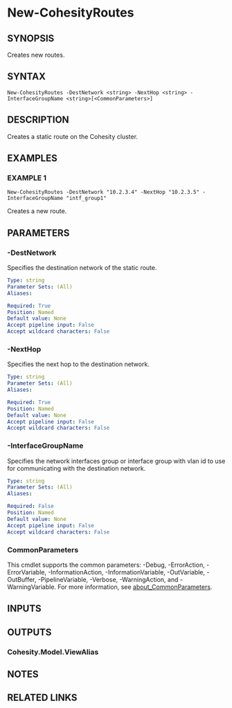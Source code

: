 # New-CohesityRoutes

## SYNOPSIS
Creates new routes.

## SYNTAX

```
New-CohesityRoutes -DestNetwork <string> -NextHop <string> -InterfaceGroupName <string>[<CommonParameters>]
```

## DESCRIPTION
Creates a static route on the Cohesity cluster.

## EXAMPLES

### EXAMPLE 1
```
New-CohesityRoutes -DestNetwork "10.2.3.4" -NextHop "10.2.3.5" -InterfaceGroupName "intf_group1"
```
Creates a new route.

## PARAMETERS

### -DestNetwork
Specifies the destination network of the static route.

```yaml
Type: string
Parameter Sets: (All)
Aliases:

Required: True
Position: Named
Default value: None
Accept pipeline input: False
Accept wildcard characters: False
```

### -NextHop
Specifies the next hop to the destination network.

```yaml
Type: string
Parameter Sets: (All)
Aliases:

Required: True
Position: Named
Default value: None
Accept pipeline input: False
Accept wildcard characters: False
```

### -InterfaceGroupName
Specifies the network interfaces group or interface group with vlan id to use for communicating with the destination network.

```yaml
Type: string
Parameter Sets: (All)
Aliases:

Required: False
Position: Named
Default value: None
Accept pipeline input: False
Accept wildcard characters: False
```

### CommonParameters
This cmdlet supports the common parameters: -Debug, -ErrorAction, -ErrorVariable, -InformationAction, -InformationVariable, -OutVariable, -OutBuffer, -PipelineVariable, -Verbose, -WarningAction, and -WarningVariable. For more information, see [about_CommonParameters](http://go.microsoft.com/fwlink/?LinkID=113216).

## INPUTS

## OUTPUTS

### Cohesity.Model.ViewAlias
## NOTES

## RELATED LINKS
